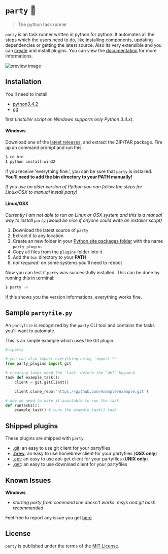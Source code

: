 # ``party`` :tada:

> The python task runner

``party`` is an task runner written in python for python. It automates all the steps which the users need to do, like installing components, updating dependencies or getting the latest source. Also its very extensible and you can [create](https://github.com/torwart/party/blob/master/docs/plugins/Write-a-Plugin.md) and install plugins. You can view the [documentation](https://github.com/torwart/party/blob/master/docs) for more informations.

![preview image](http://i.imgur.com/6p5zsqV.png)

## Installation

You'll need to install

- [python3.4.2](https://python.org/downloads)
- [git](https://git-scm.com)

first (_installer script on Windows supports only Python 3.4.x_).

#### Windows

Download one of the [latest releases](https://github.com/torwart/party/releases), and extract the ZIP/TAR package.
Fire up an command prompt and run this:

```sh
$ cd bin
$ python install-win32
```

if you receive 'everything fine.', you can be sure that ``party`` is installed. **You'll need to add the bin directory to your PATH manually!**

_If you use an older version of Python you can follow the steps for Linux/OSX to manual install party!_

#### Linux/OSX

_Currently I am not able to run an Linux or OSX system and this is a manual way to install ``party`` (would be nice if anyone could write an installer script)_

1. Download the latest source of ``party``
2. Extract it to any location
3. Create an new folder in your [Python site packages folder](https://docs.python.org/2/install/#how-installation-works) with the name ``party_plugins``
4. Copy all files from the ``plugins`` folder into it
5. Add the ``bin`` directory to your **PATH**
6. _not required:_ on some systems you'll need to reboot

Now you can test if ``party`` was successfully installed. This can be done by running this in terminal:

```sh
$ party -v
```

If this shows you the version informations, everything works fine.

## Sample ``partyfile.py``

An ``partyfile`` is recognized by the ``party`` CLI tool and contains the tasks you'll want to automate.

This is an simple example which uses the Git plugin:

```py
#!=party

# you can also import everything using 'import *'
from party_plugins import git

# creating tasks need the 'task' before the 'def' keyword
task def example_task():
    client = git.gitClient()

    client.clone_repo('https://github.com/example/example.git')

# now we need to make it available to run the task
def runTasks():
	example_task() # runs the example_task() task
```

## Shipped plugins

These plugins are shipped with ``party``:

- [.git](https://github.com/torwart/party/blob/master/plugins/git.py): an easy to use git client for your partyfiles
- [.brew](https://github.com/torwart/party/blob/master/plugins/brew.py): an easy to use homebrew client for your partyfiles (**OSX only**)
- [.apt](https://github.com/torwart/party/blob/master/plugins/apt.py): an easy to use apt-get client for your partyfiles (**UNIX only**)
- [.get](https://github.com/torwart/party/blob/master/plugins/git.py): an easy to use download client for your partyfiles

## Known Issues

**Windows**

- _starting party from command line doesn't works. msys and git bash recommended_

Feel free to report any issue you get [here](https://github.com/torwart/party/issues)

## License

``party`` is published under the terms of the [MIT License](https://github.com/torwart/party/blob/master/LICENSE).
